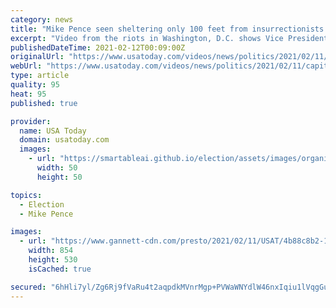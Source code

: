 ```yaml
---
category: news
title: "Mike Pence seen sheltering only 100 feet from insurrectionists in video from Capitol riots"
excerpt: "Video from the riots in Washington, D.C. shows Vice President Mike Pence evacuating with his family as insurrectionists were 100 feet away."
publishedDateTime: 2021-02-12T00:09:00Z
originalUrl: "https://www.usatoday.com/videos/news/politics/2021/02/11/capitol-riot-footage-mike-pence-sheltering-insurrectionists-near/6728485002/"
webUrl: "https://www.usatoday.com/videos/news/politics/2021/02/11/capitol-riot-footage-mike-pence-sheltering-insurrectionists-near/6728485002/"
type: article
quality: 95
heat: 95
published: true

provider:
  name: USA Today
  domain: usatoday.com
  images:
    - url: "https://smartableai.github.io/election/assets/images/organizations/usatoday.com-50x50.jpg"
      width: 50
      height: 50

topics:
  - Election
  - Mike Pence

images:
  - url: "https://www.gannett-cdn.com/presto/2021/02/11/USAT/4b88c8b2-1b2a-4058-953b-bc7bfef5f91b-Screen_Shot_2021-02-11_at_6.54.35_PM.jpg?quality=10"
    width: 854
    height: 530
    isCached: true

secured: "6hHli7yl/Zg6Rj9fVaRu4t2aqpdkMVnrMgp+PVWaWNYdlW46nxIqiu1lVqgGuFu5AcDbAHefD8tbZyTXFfEtigNlP76ZIsKwUq3FpkQOKl09rUWVNe6tXBmGunqh84sszNe6wMTpjwrcfXDbiVbS6fQn+NgEet0KjvLs/IAqH9a19UtDnhadCvcsDVWFOzG+S4kBRH/w+JcI13ylnYpTx/3DgL9JNztooTqUppk7oL2PQEpMtuMVSbY33yWBVBf4CQZ9Bu8KMX418oRpxlKtE4Xx8ztANNM3txsXH8tMjrp6zrtseEYYLIvVGpVv1cF86hU3RpqQdEgGgO2jHdEURESVt6gCp9/enm/djugYORU=;/ddH4dbWXkBS4qzI2a+Rgg=="
---
```


